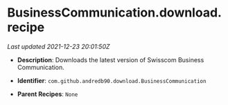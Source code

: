 # BusinessCommunication.download.recipe

_Last updated 2021-12-23 20:01:50Z_

- **Description**: Downloads the latest version of Swisscom Business Communication.

- **Identifier**: `com.github.andredb90.download.BusinessCommunication`

- **Parent Recipes**: `None`
